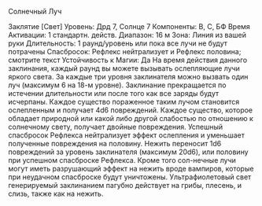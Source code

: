 
Солнечный Луч

Заклятие [Свет]
Уровень: Дрд 7, Солнце 7
Компоненты: В, С, БФ
Время Активации: 1 стандартн. действ.
Диапазон: 16 м
Зона: Линия из вашей руки
Длительность: 1 раунд/уровень или пока
все лучи не будут потрачены
Спасбросок: Рефлекс нейтрализует и
Рефлекс половина; смотрите текст
Устойчивость к Магии: Да
На время действия данного заклинания,
каждый раунд вы можете вызывать
ослепляющие лучи яркого света. За
каждые три уровня заклинателя можно
вызвать один луч (максимум 6 на 18-м
уровне). Заклинание прекращается по
истечении длительности или после того
как все заряды будут исчерпаны.
Каждое существо пораженное таким
лучом становится ослепленным и получает 4d6 повреждений. Каждое существо, которое обладает природной или
какой либо другой слабостью по отношению к солнечному свету, получает
двойные повреждения. Успешный спасбросок Рефлекса нейтрализует эффект
ослепления и уменьшает полученные
повреждения на половину.
Нежить переносит 1d6 повреждений за уровень заклинателя (максимум
20d6), или половину при успешном спасброске Рефлекса. Кроме того сол-нечные лучи могут иметь разрушающий
эффект на нежить вроде вампиров, которые при неудачном спасброске будут
уничтожены.
Ультрафиолетовый свет генерируемый заклинанием пагубно действует на
грибы, плесень, и слизь, также как на
нежить.